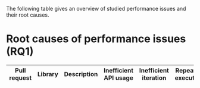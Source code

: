 The following table gives an overview of studied performance issues and their root causes.

# Root causes of performance issues (RQ1)
| Pull request | Library | Description | Inefficient API usage | Inefficient iteration | Repeated execution | Inefficient copying | Special cases | API reimp. | Repeated checks | Generic API| Other |
| --- | --- | --- |--- | --- | --- | --- | --- | --- | --- | --- | --- |









